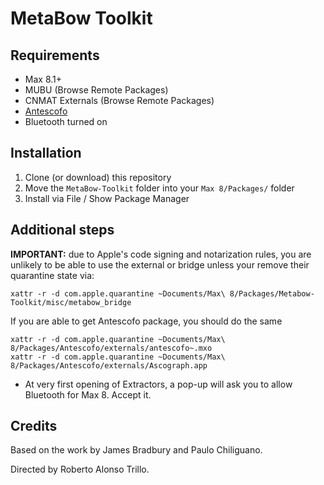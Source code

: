 # MetaBow Toolkit

## Requirements
- Max 8.1+
- MUBU (Browse Remote Packages)
- CNMAT Externals (Browse Remote Packages)
- [Antescofo](https://forge.ircam.fr/p/antescofo/downloads/573/)
- Bluetooth turned on

## Installation
1. Clone (or download) this repository
2. Move the `MetaBow-Toolkit` folder into your `Max 8/Packages/` folder
3. Install via File / Show Package Manager

## Additional steps
**IMPORTANT:** due to Apple's code signing and notarization rules, you are unlikely to be able to use the external or bridge unless your remove their quarantine state via:

```
xattr -r -d com.apple.quarantine ~Documents/Max\ 8/Packages/Metabow-Toolkit/misc/metabow_bridge
```

If you are able to get Antescofo package, you should do the same
```
xattr -r -d com.apple.quarantine ~Documents/Max\ 8/Packages/Antescofo/externals/antescofo~.mxo
xattr -r -d com.apple.quarantine ~Documents/Max\ 8/Packages/Antescofo/externals/Ascograph.app
```

- At very first opening of Extractors, a pop-up will ask you to allow Bluetooth for Max 8. Accept it.

## Credits
Based on the work by James Bradbury and Paulo Chiliguano.

Directed by Roberto Alonso Trillo.
